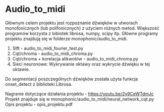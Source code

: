 # Audio_to_midi

Głównym celem projektu jest rozpoznanie dźwięków w utworach monofonicznych (lub polifonicznych) z użyciem różnych metod. Większość programów korzysta z bibiotek librosa, numpy, scipy itp.
Główne programy projektu znajdują się w folderze monophonic/audio_to_midi.

1. Stft - audio_to_midi_fourier_test.py
2. Cqt/chroma - audio_to_midi_chroma.py
3. Cqt/chroma + korelacja alikwotów - audio_to_midi_chroma.py
4. Sieci neuronowe:
   Wykrywanie oktawy oraz wykrycie dźwięku w tej oktawie.
   
Do segmentacji poszczególnych dźwięków została użyta funkcja onset_detect z biblioteki Librosa.

Nagranie dotyczące działania projektu - https://youtu.be/2y9CeWTdmJc
Projekt znajduje się w monophonic/audio_to_midi/neural_network_cqt.py
Opis projektu - opis_projektu.pdf
